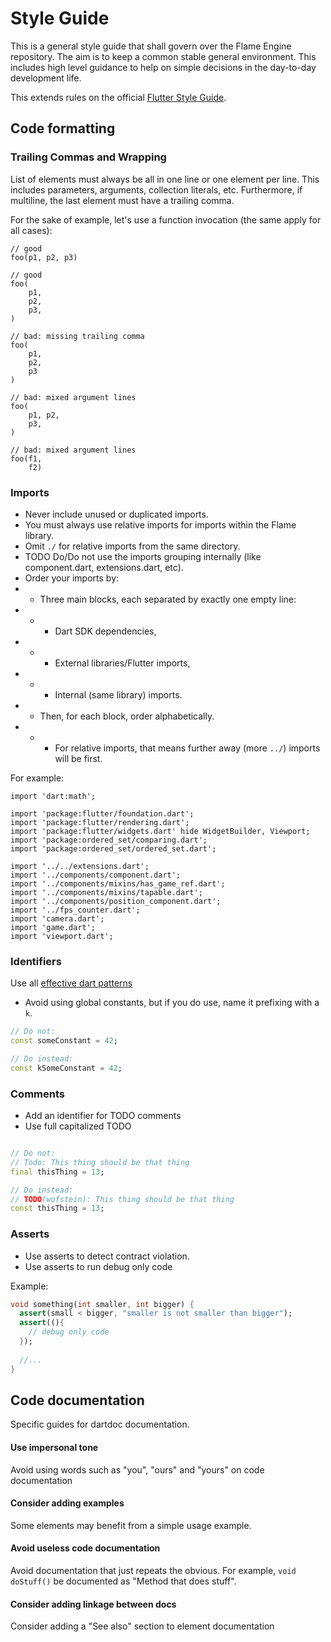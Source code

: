 # Style Guide

This is a general style guide that shall govern over the Flame Engine repository. The aim is to keep a common stable general environment.
This includes high level guidance to help on simple decisions in the day-to-day development life.

This extends rules on the official [Flutter Style Guide](https://github.com/flutter/flutter/wiki/Style-guide-for-Flutter-repo).


## Code formatting

### Trailing Commas and Wrapping

List of elements must always be all in one line or one element per line. This includes parameters, arguments, collection literals, etc. Furthermore, if multiline, the last element must have a trailing comma.

For the sake of example, let's use a function invocation (the same apply for all cases):

```
// good
foo(p1, p2, p3)

// good
foo(
    p1,
    p2,
    p3,
)

// bad: missing trailing comma
foo(
    p1,
    p2,
    p3
)

// bad: mixed argument lines
foo(
    p1, p2,
    p3,
)

// bad: mixed argument lines
foo(f1,
    f2)
```

### Imports

* Never include unused or duplicated imports.
* You must always use relative imports for imports within the Flame library.
* Omit `./` for relative imports from the same directory.
* TODO Do/Do not use the imports grouping internally (like component.dart, extensions.dart, etc).
* Order your imports by:
* * Three main blocks, each separated by exactly one empty line:
* * * Dart SDK dependencies,
* * * External libraries/Flutter imports,
* * * Internal (same library) imports.
* * Then, for each block, order alphabetically.
* * * For relative imports, that means further away (more `../`) imports will be first.

For example:

```
import 'dart:math';

import 'package:flutter/foundation.dart';
import 'package:flutter/rendering.dart';
import 'package:flutter/widgets.dart' hide WidgetBuilder, Viewport;
import 'package:ordered_set/comparing.dart';
import 'package:ordered_set/ordered_set.dart';

import '../../extensions.dart';
import '../components/component.dart';
import '../components/mixins/has_game_ref.dart';
import '../components/mixins/tapable.dart';
import '../components/position_component.dart';
import '../fps_counter.dart';
import 'camera.dart';
import 'game.dart';
import 'viewport.dart';
```

### Identifiers

Use all [effective dart patterns](https://dart.dev/guides/language/effective-dart)

* Avoid using global constants, but if you do use, name it prefixing with a `k`.

```dart
// Do not:
const someConstant = 42;

// Do instead:
const kSomeConstant = 42;
```

### Comments

* Add an identifier for TODO comments
* Use full capitalized TODO

```dart

// Do not:
// Todo: This thing should be that thing
final thisThing = 13;

// Do instead:
// TODO(wofstein): This thing should be that thing
const thisThing = 13;
```

### Asserts

* Use asserts to detect contract violation.
* Use asserts to run debug only code

Example:
````dart
void something(int smaller, int bigger) {
  assert(small < bigger, "smaller is not smaller than bigger");
  assert((){
    // debug only code
  });
  
  //...
}

````



## Code documentation 

Specific guides for dartdoc documentation.

#### Use impersonal tone

Avoid using words such as "you", "ours" and "yours" on code documentation

#### Consider adding examples

Some elements may benefit from a simple usage example.

#### Avoid useless code documentation

Avoid documentation that just repeats the obvious. 
For example, `void doStuff()` be documented as "Method that does stuff".

#### Consider adding linkage between docs

Consider adding a "See also" section to element documentation
